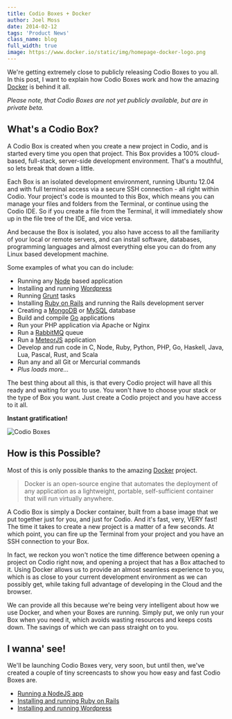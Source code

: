 ```yaml
---
title: Codio Boxes + Docker
author: Joel Moss
date: 2014-02-12
tags: 'Product News'
class_name: blog
full_width: true
image: https://www.docker.io/static/img/homepage-docker-logo.png
---
```


We're getting extremely close to publicly releasing Codio Boxes to you all. In this post, I want to explain how Codio Boxes work and how the amazing [Docker](https://www.docker.io/) is behind it all.

*Please note, that Codio Boxes are not yet publicly available, but are in private beta.*

## What's a Codio Box?

A Codio Box is created when you create a new project in Codio, and is started every time you open that project. This Box provides a 100% cloud-based, full-stack, server-side development environment. That's a mouthful, so lets break that down a little.

Each Box is an isolated development environment, running Ubuntu 12.04 and with full terminal access via a secure SSH connection - all right within Codio. Your project's code is mounted to this Box, which means you can manage your files and folders from the Terminal, or continue using the Codio IDE. So if you create a file from the Terminal, it will immediately show up in the file tree of the IDE, and vice versa.

And because the Box is isolated, you also have access to all the familiarity of your local or remote servers, and can install software, databases, programming languages and almost everything else you can do from any Linux based development machine.

Some examples of what you can do include:

- Running any [Node](http://nodejs.org/) based application
- Installing and running [Wordpress](https://wordpress.org/)
- Running [Grunt](http://gruntjs.com/) tasks
- Installing [Ruby on Rails](http://rubyonrails.org/) and running the Rails development server
- Creating a [MongoDB](http://www.mongodb.org/) or [MySQL](http://www.mysql.com/) database
- Build and compile [Go](http://golang.org/) applications
- Run your PHP application via Apache or Nginx
- Run a [RabbitMQ](http://www.rabbitmq.com/) queue
- Run a [MeteorJS](https://www.meteor.com/) application
- Develop and run code in C, Node, Ruby, Python, PHP, Go, Haskell, Java, Lua, Pascal, Rust, and Scala
- Run any and all Git or Mercurial commands
- *Plus loads more...*

The best thing about all this, is that every Codio project will have all this ready and waiting for you to use. You won't have to choose your stack or the type of Box you want. Just create a Codio project and you have access to it all.

**Instant gratification!**

![Codio Boxes](blog/todomvc.png)


## How is this Possible?

Most of this is only possible thanks to the amazing [Docker](https://www.docker.io/) project.

> Docker is an open-source engine that automates the deployment of any application as a lightweight, portable, self-sufficient container that will run virtually anywhere.

A Codio Box is simply a Docker container, built from a base image that we put together just for you, and just for Codio. And it's fast, very, VERY fast! The time it takes to create a new project is a matter of a few seconds. At which point, you can fire up the Terminal from your project and you have an SSH connection to your Box.

In fact, we reckon you won't notice the time difference between opening a project on Codio right now, and opening a project that has a Box attached to it. Using Docker allows us to provide an almost seamless experience to you, which is as close to your current development environment as we can possibly get, while taking full advantage of developing in the Cloud and the browser.

We can provide all this because we're being very intelligent about how we use Docker, and when your Boxes are running. Simply put, we only run your Box when you need it, which avoids wasting resources and keeps costs down. The savings of which we can pass straight on to you.

## I wanna' see!

We'll be launching Codio Boxes very, very soon, but until then, we've created a couple of tiny screencasts to show you how easy and fast Codio Boxes are.

- [Running a NodeJS app](https://player.vimeo.com/video/85953159?autoplay=1&hd=1)
- [Installing and running Ruby on Rails](https://player.vimeo.com/video/85998845?autoplay=1&hd=1)
- [Installing and running Wordpress](https://player.vimeo.com/video/86028855?autoplay=1&hd=1)